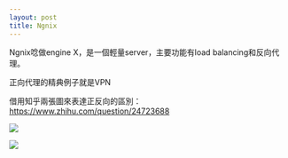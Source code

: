 ```yaml
---
layout: post
title: Ngnix
---
```


Ngnix唸做engine X，是一個輕量server，主要功能有load balancing和反向代理。

正向代理的精典例子就是VPN

借用知乎兩張圖來表達正反向的區別：https://www.zhihu.com/question/24723688

![](https://images2015.cnblogs.com/blog/305504/201611/305504-20161112125907030-1432469707.png)

![](https://images2015.cnblogs.com/blog/305504/201611/305504-20161112130135639-1005446770.png)
